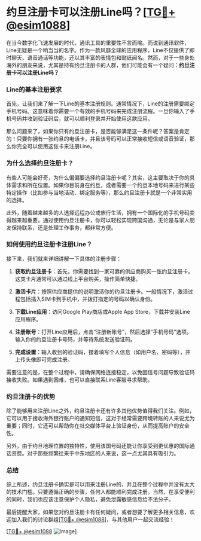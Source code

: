 # 约旦注册卡可以注册Line吗？[[TG💪+ @esim1088](https://t.me/s/esim1088)]

在当今数字化飞速发展的时代，通讯工具的重要性不言而喻。而说到通讯软件，Line无疑是一个响当当的名字。作为一款风靡全球的应用程序，Line不仅提供了即时聊天、语音通话等功能，还以其丰富的表情包和贴纸闻名。然而，对于一些身处海外的朋友来说，尤其是持有约旦注册卡的人群，他们可能会有一个疑问：**约旦注册卡可以注册Line吗？**

### Line的基本注册要求

首先，让我们来了解一下Line的基本注册规则。通常情况下，Line的注册需要绑定手机号码。这意味着你需要一个有效的手机号码来完成注册流程。一旦你输入了手机号码并收到验证码后，就可以顺利登录并开始使用这款应用。

那么问题来了，如果你只有约旦注册卡，是否能够满足这一条件呢？答案是肯定的！只要你拥有一张约旦的电话卡，并且该号码可以正常接收短信或语音验证，那么你完全可以使用这张卡来注册Line。

### 为什么选择约旦注册卡？

有些人可能会好奇，为什么偏偏要选择约旦注册卡呢？其实，这主要取决于你的具体需求和所在位置。如果你目前身在约旦，或者需要一个约旦本地号码来进行某些特定操作（比如参与当地活动、绑定服务等），那么约旦注册卡就是一个非常实用的选择。

此外，随着越来越多的人选择远程办公或旅行生活，拥有一个国际化的手机号码变得越来越重要。通过使用约旦注册卡，你可以轻松实现跨国沟通，无论是与家人朋友保持联系，还是处理工作事务，都非常方便。

### 如何使用约旦注册卡注册Line？

接下来，我们就来详细讲解一下具体的注册步骤：

1. **获取约旦注册卡**：首先，你需要找到一家可靠的供应商购买一张约旦注册卡。这类卡片通常可以通过线上平台购买，操作简单快捷。
   
2. **激活卡片**：按照供应商提供的说明激活你的约旦注册卡。一般情况下，激活过程包括插入SIM卡到手机中，并拨打指定的号码以确认身份。

3. **下载Line应用**：访问Google Play商店或Apple App Store，下载并安装Line应用程序。

4. **注册账号**：打开Line应用后，点击“注册新账号”，然后选择“手机号码”选项。输入你的约旦注册卡号码，并等待系统发送验证码。

5. **完成设置**：输入收到的验证码，接着填写个人信息（如用户名、密码等），并上传头像即可完成注册。

需要注意的是，在整个过程中，请确保网络连接稳定，以免因信号问题导致验证码接收失败。如果遇到困难，也可以直接联系Line客服寻求帮助。

### 约旦注册卡的优势

除了能够用来注册Line之外，约旦注册卡还有许多其他优势值得我们关注。例如，它可以用于接收海外银行账户的通知短信，这对于经常需要跨境转账的人来说尤为重要；同时，它还可以帮助你在社交媒体平台上验证身份，从而提高账户的安全性。

另外，由于约旦地理位置的独特性，使用该国号码还能让你享受到更优惠的国际通话资费。对于那些频繁往来于中东地区的人来说，这一点尤其具有吸引力。

### 总结

综上所述，约旦注册卡确实是可以用来注册Line的，并且在整个过程中并没有太大的技术门槛。只要遵循正确的步骤，任何人都能顺利完成注册。当然，在享受便利的同时，我们也应该注意保护个人隐私，避免泄露敏感信息给不法分子。

最后提醒大家，如果您对约旦注册卡有任何疑问，或者想要了解更多相关信息，欢迎加入我们的讨论群组[[TG💪+ @esim1088](https://t.me/s/esim1088)]，与其他用户一起交流经验！

[[TG💪+ @esim1088](https://t.me/s/esim1088) ![Image](https://i.postimg.cc/4NQfJmqS/Snipaste-2025-05-13-00-14-12.png)]